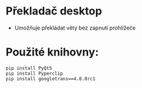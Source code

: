 # Překladač desktop

- Umožňuje překládat věty bez zapnutí prohlížeče

# Použité knihovny:
```
pip install PyQt5
pip install Pyperclip
pip install googletrans==4.0.0rc1
```
